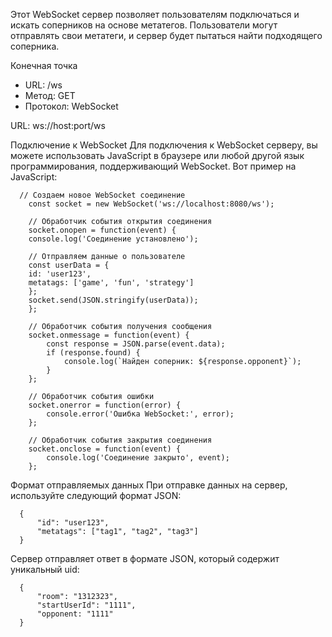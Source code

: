 Этот WebSocket сервер позволяет пользователям подключаться и искать соперников на основе метатегов. Пользователи могут отправлять свои метатеги, и сервер будет пытаться найти подходящего соперника.

Конечная точка
- URL: /ws
- Метод: GET
- Протокол: WebSocket

URL: ws://host:port/ws

Подключение к WebSocket
      Для подключения к WebSocket серверу, вы можете использовать JavaScript в браузере или любой другой язык программирования, поддерживающий WebSocket.
  Вот пример на JavaScript:

      // Создаем новое WebSocket соединение
        const socket = new WebSocket('ws://localhost:8080/ws');
    
        // Обработчик события открытия соединения
        socket.onopen = function(event) {
        console.log('Соединение установлено');
    
        // Отправляем данные о пользователе
        const userData = {
        id: 'user123',
        metatags: ['game', 'fun', 'strategy']
        };
        socket.send(JSON.stringify(userData));
        };

        // Обработчик события получения сообщения
        socket.onmessage = function(event) {
            const response = JSON.parse(event.data);
            if (response.found) {
                console.log(`Найден соперник: ${response.opponent}`);
            }
        };
        
        // Обработчик события ошибки
        socket.onerror = function(error) {
            console.error('Ошибка WebSocket:', error);
        };
        
        // Обработчик события закрытия соединения
        socket.onclose = function(event) {
            console.log('Соединение закрыто', event);
        };

Формат отправляемых данных
      При отправке данных на сервер, используйте следующий формат JSON:

      {
          "id": "user123",
          "metatags": ["tag1", "tag2", "tag3"]
      }

Сервер отправляет ответ в формате JSON, который содержит уникальный uid:

      {
          "room": "1312323",
          "startUserId": "1111",
          "opponent: "1111"
      }
